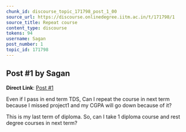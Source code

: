 ```yaml
---
chunk_id: discourse_topic_171798_post_1_00
source_url: https://discourse.onlinedegree.iitm.ac.in/t/171798/1
source_title: Repeat course
content_type: discourse
tokens: 94
username: Sagan
post_number: 1
topic_id: 171798
---
```


## Post #1 by Sagan

**Direct Link**: [Post #1](https://discourse.onlinedegree.iitm.ac.in/t/171798/1)

Even if I pass in end term TDS, Can I repeat the course in next term because I missed project1 and my CGPA will go down because of it?

This is my last term of diploma. So, can I take 1 diploma course and rest degree courses in next term?
